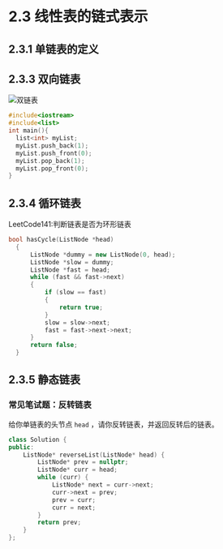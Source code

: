 # 2.3 线性表的链式表示

## 2.3.1 单链表的定义

## 2.3.3 双向链表

![双链表](https://csnotes.oss-cn-beijing.aliyuncs.com/photos/%E5%8F%8C%E9%93%BE%E8%A1%A8.png)

```c++
#include<iostream>
#include<list>
int main(){
  list<int> myList;
  myList.push_back(1);
  myList.push_front(0);
  myList.pop_back(1);
  myList.pop_front(0);
}
```

## 2.3.4 循环链表

LeetCode141:判断链表是否为环形链表

```c++
bool hasCycle(ListNode *head)
  {
      ListNode *dummy = new ListNode(0, head);
      ListNode *slow = dummy;
      ListNode *fast = head;
      while (fast && fast->next)
      {
          if (slow == fast)
          {
              return true;
          }
          slow = slow->next;
          fast = fast->next->next;
      }
      return false;
  }
```

## 2.3.5 静态链表



### 常见笔试题：反转链表

给你单链表的头节点 `head` ，请你反转链表，并返回反转后的链表。

```c++
class Solution {
public:
    ListNode* reverseList(ListNode* head) {
        ListNode* prev = nullptr;
        ListNode* curr = head;
        while (curr) {
            ListNode* next = curr->next;
            curr->next = prev;
            prev = curr;
            curr = next;
        }
        return prev;
    }
};
```


